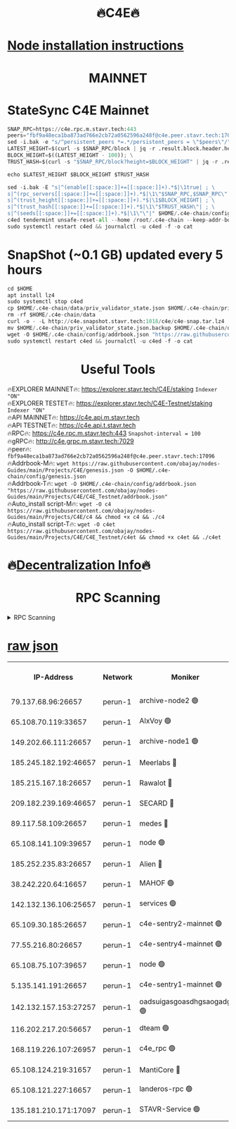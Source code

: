 <h1 align="center"> 🔥C4E🔥</h1>

[Node installation instructions](https://github.com/obajay/nodes-Guides/tree/main/Projects/C4E)
=

<h1 align="center"> MAINNET</h1>

# StateSync C4E Mainnet
```python
SNAP_RPC=https://c4e.rpc.m.stavr.tech:443
peers="fbf9a48eca1ba873ad766e2cb72a0562596a248f@c4e.peer.stavr.tech:17096"
sed -i.bak -e "s/^persistent_peers *=.*/persistent_peers = \"$peers\"/" $HOME/.c4e-chain/config/config.toml
LATEST_HEIGHT=$(curl -s $SNAP_RPC/block | jq -r .result.block.header.height); \
BLOCK_HEIGHT=$((LATEST_HEIGHT - 100)); \
TRUST_HASH=$(curl -s "$SNAP_RPC/block?height=$BLOCK_HEIGHT" | jq -r .result.block_id.hash)

echo $LATEST_HEIGHT $BLOCK_HEIGHT $TRUST_HASH

sed -i.bak -E "s|^(enable[[:space:]]+=[[:space:]]+).*$|\1true| ; \
s|^(rpc_servers[[:space:]]+=[[:space:]]+).*$|\1\"$SNAP_RPC,$SNAP_RPC\"| ; \
s|^(trust_height[[:space:]]+=[[:space:]]+).*$|\1$BLOCK_HEIGHT| ; \
s|^(trust_hash[[:space:]]+=[[:space:]]+).*$|\1\"$TRUST_HASH\"| ; \
s|^(seeds[[:space:]]+=[[:space:]]+).*$|\1\"\"|" $HOME/.c4e-chain/config/config.toml
c4ed tendermint unsafe-reset-all --home /root/.c4e-chain --keep-addr-book
sudo systemctl restart c4ed && journalctl -u c4ed -f -o cat
```
# SnapShot (~0.1 GB) updated every 5 hours
```python
cd $HOME
apt install lz4
sudo systemctl stop c4ed
cp $HOME/.c4e-chain/data/priv_validator_state.json $HOME/.c4e-chain/priv_validator_state.json.backup
rm -rf $HOME/.c4e-chain/data
curl -o - -L http://c4e.snapshot.stavr.tech:1018/c4e/c4e-snap.tar.lz4 | lz4 -c -d - | tar -x -C $HOME/.c4e-chain --strip-components 2
mv $HOME/.c4e-chain/priv_validator_state.json.backup $HOME/.c4e-chain/data/priv_validator_state.json
wget -O $HOME/.c4e-chain/config/addrbook.json "https://raw.githubusercontent.com/obajay/nodes-Guides/main/Projects/C4E/addrbook.json"
sudo systemctl restart c4ed && journalctl -u c4ed -f -o cat
```
 <h1 align="center"> Useful Tools</h1>

🔥EXPLORER MAINNET🔥:  https://explorer.stavr.tech/C4E/staking            `Indexer "ON"` \
🔥EXPLORER TESTET🔥:   https://explorer.stavr.tech/C4E-Testnet/staking     `Indexer "ON"` \
🔥API MAINNET🔥:       https://c4e.api.m.stavr.tech \
🔥API TESTNET🔥:       https://c4e.api.t.stavr.tech \
🔥RPC🔥:               https://c4e.rpc.m.stavr.tech:443                  `Snapshot-interval = 100` \
🔥gRPC🔥:              http://c4e.grpc.m.stavr.tech:7029 \
🔥peer🔥:              `fbf9a48eca1ba873ad766e2cb72a0562596a248f@c4e.peer.stavr.tech:17096` \
🔥Addrbook-M🔥:    ```wget https://raw.githubusercontent.com/obajay/nodes-Guides/main/Projects/C4E/genesis.json -O $HOME/.c4e-chain/config/genesis.json``` \
🔥Addrbook-T🔥:    ```wget -O $HOME/.c4e-chain/config/addrbook.json "https://raw.githubusercontent.com/obajay/nodes-Guides/main/Projects/C4E/C4E_Testnet/addrbook.json"``` \
🔥Auto_install script-M🔥: ```wget -O c4 https://raw.githubusercontent.com/obajay/nodes-Guides/main/Projects/C4E/c4 && chmod +x c4 && ./c4``` \
🔥Auto_install script-T🔥: ```wget -O c4et https://raw.githubusercontent.com/obajay/nodes-Guides/main/Projects/C4E/C4E_Testnet/c4et && chmod +x c4et && ./c4et```

🔥[Decentralization Info](https://github.com/obajay/StateSync-snapshots/tree/main/Projects/C4E/Decentralization)🔥
=

<h1 align="center"> RPC Scanning</h1>

<details>
<summary>RPC Scanning</summary>

<h2 align="center"> We scan nodes in real time every 4 hours. And we provide the final result of RPC endpoints.
We cannot influence the operation of these nodes in any way. </h2>


```python
If Voting Power is higher than 0 --> then the Node is a validator of the network and may be subject to attack and be a potential threat to the chain.
```
```python
We marked such validators with a red symbol
```

</details>

[raw json](https://rpc-check.c4e.stavr.tech/c4e/rpc-c4e-result.json)
=



<table><tr><th>IP-Address</th><th>Network</th><th>Moniker</th><th>Latest Block Height</th><th>Earliest Block Height</th><th>Catching Up</th><th>Tx Index</th><th>Voting Power</th><th>Scan Time</th></tr><tr><td>79.137.68.96:26657</td><td>perun-1</td><td>archive-node2 🟢</td><td>7772490</td><td>1</td><td>False</td><td>on</td><td>0</td><td>2024-03-28T01:14:41.234659753UTC</td></tr><tr><td>65.108.70.119:33657</td><td>perun-1</td><td>AlxVoy 🟢</td><td>7772492</td><td>1</td><td>False</td><td>on</td><td>0</td><td>2024-03-28T01:14:55.313309347UTC</td></tr><tr><td>149.202.66.111:26657</td><td>perun-1</td><td>archive-node1 🟢</td><td>7772495</td><td>1</td><td>False</td><td>on</td><td>0</td><td>2024-03-28T01:15:11.565570939UTC</td></tr><tr><td>185.245.182.192:46657</td><td>perun-1</td><td>Meerlabs 🔴</td><td>7772496</td><td>1051501</td><td>False</td><td>on</td><td>344615</td><td>2024-03-28T01:15:16.609380229UTC</td></tr><tr><td>185.215.167.18:26657</td><td>perun-1</td><td>Rawalot 🔴</td><td>7772498</td><td>1090501</td><td>False</td><td>on</td><td>450091</td><td>2024-03-28T01:15:27.402389665UTC</td></tr><tr><td>209.182.239.169:46657</td><td>perun-1</td><td>SECARD 🔴</td><td>7772494</td><td>2616101</td><td>False</td><td>off</td><td>749308</td><td>2024-03-28T01:15:06.908042560UTC</td></tr><tr><td>89.117.58.109:26657</td><td>perun-1</td><td>medes 🔴</td><td>7772497</td><td>2826001</td><td>False</td><td>off</td><td>891025</td><td>2024-03-28T01:15:22.995975657UTC</td></tr><tr><td>65.108.141.109:39657</td><td>perun-1</td><td>node 🟢</td><td>7772490</td><td>5303301</td><td>False</td><td>on</td><td>0</td><td>2024-03-28T01:14:43.573762033UTC</td></tr><tr><td>185.252.235.83:26657</td><td>perun-1</td><td>Alien 🔴</td><td>7772495</td><td>6502501</td><td>False</td><td>on</td><td>648215</td><td>2024-03-28T01:15:11.871352634UTC</td></tr><tr><td>38.242.220.64:16657</td><td>perun-1</td><td>MAHOF 🟢</td><td>7772495</td><td>6885501</td><td>False</td><td>on</td><td>0</td><td>2024-03-28T01:15:09.223403899UTC</td></tr><tr><td>142.132.136.106:25657</td><td>perun-1</td><td>services 🟢</td><td>7772493</td><td>7012001</td><td>False</td><td>on</td><td>0</td><td>2024-03-28T01:14:57.874128104UTC</td></tr><tr><td>65.109.30.185:26657</td><td>perun-1</td><td>c4e-sentry2-mainnet 🟢</td><td>7772496</td><td>7284001</td><td>False</td><td>on</td><td>0</td><td>2024-03-28T01:15:16.326486704UTC</td></tr><tr><td>77.55.216.80:26657</td><td>perun-1</td><td>c4e-sentry4-mainnet 🟢</td><td>7772492</td><td>7297001</td><td>False</td><td>on</td><td>0</td><td>2024-03-28T01:14:55.016734514UTC</td></tr><tr><td>65.108.75.107:39657</td><td>perun-1</td><td>node 🟢</td><td>7772493</td><td>7300001</td><td>False</td><td>on</td><td>0</td><td>2024-03-28T01:14:58.195847279UTC</td></tr><tr><td>5.135.141.191:26657</td><td>perun-1</td><td>c4e-sentry1-mainnet 🟢</td><td>7772490</td><td>7300501</td><td>False</td><td>on</td><td>0</td><td>2024-03-28T01:14:40.377977770UTC</td></tr><tr><td>142.132.157.153:27257</td><td>perun-1</td><td>oadsuigasgoasdhgsaogadg 🟢</td><td>7772489</td><td>7574001</td><td>False</td><td>on</td><td>0</td><td>2024-03-28T01:14:38.083402028UTC</td></tr><tr><td>116.202.217.20:56657</td><td>perun-1</td><td>dteam 🟢</td><td>7772490</td><td>7660701</td><td>False</td><td>on</td><td>0</td><td>2024-03-28T01:14:40.922925757UTC</td></tr><tr><td>168.119.226.107:26957</td><td>perun-1</td><td>c4e_rpc 🟢</td><td>7772491</td><td>7672491</td><td>False</td><td>on</td><td>0</td><td>2024-03-28T01:14:48.298110980UTC</td></tr><tr><td>65.108.124.219:31657</td><td>perun-1</td><td>MantiCore 🔴</td><td>7772492</td><td>7672492</td><td>False</td><td>off</td><td>730039</td><td>2024-03-28T01:14:54.710397289UTC</td></tr><tr><td>65.108.121.227:16657</td><td>perun-1</td><td>landeros-rpc 🟢</td><td>7772490</td><td>7758801</td><td>False</td><td>on</td><td>0</td><td>2024-03-28T01:14:40.686408103UTC</td></tr><tr><td>135.181.210.171:17097</td><td>perun-1</td><td>STAVR-Service 🟢</td><td>7772493</td><td>7771901</td><td>False</td><td>on</td><td>0</td><td>2024-03-28T01:14:58.499700064UTC</td></tr></table>
